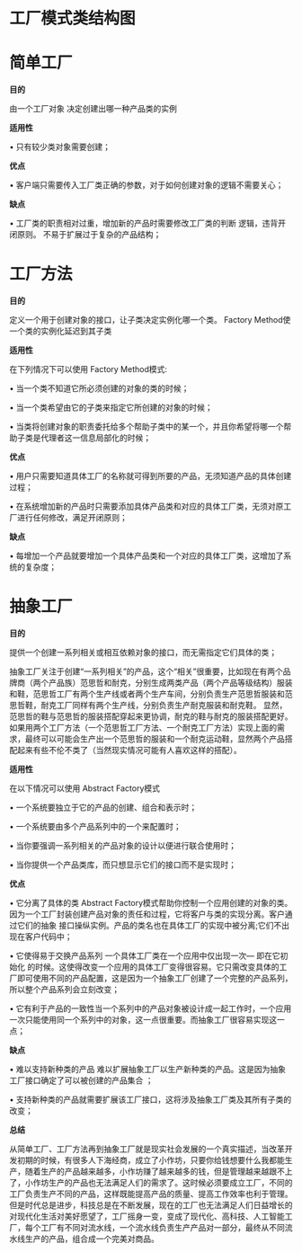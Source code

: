 
# 工厂模式类结构图

# 简单工厂

 **目的**
 
  由一个工厂对象 决定创建出哪一种产品类的实例
 
 **适用性**
 
  • 只有较少类对象需要创建；

**优点**
 
  • 客户端只需要传入工厂类正确的参数，对于如何创建对象的逻辑不需要关心；

**缺点**
  
  • 工厂类的职责相对过重，增加新的产品时需要修改工厂类的判断 逻辑，违背开闭原则。 不易于扩展过于复杂的产品结构；
  

# 工厂方法

 **目的**
 
  定义一个用于创建对象的接口，让子类决定实例化哪一个类。 Factory Method使一个类的实例化延迟到其子类
 
 **适用性**
 
 在下列情况下可以使用 Factory Method模式:
 
  • 当一个类不知道它所必须创建的对象的类的时候；
  
  • 当一个类希望由它的子类来指定它所创建的对象的时候；
  
  • 当类将创建对象的职责委托给多个帮助子类中的某一个，并且你希望将哪一个帮助子类是代理者这一信息局部化的时候；

**优点**
 
  • 用户只需要知道具体工厂的名称就可得到所要的产品，无须知道产品的具体创建过程；
  
  • 在系统增加新的产品时只需要添加具体产品类和对应的具体工厂类，无须对原工厂进行任何修改，满足开闭原则；

**缺点**
  
  • 每增加一个产品就要增加一个具体产品类和一个对应的具体工厂类，这增加了系统的复杂度；

# 抽象工厂

 **目的**
 
  提供一个创建一系列相关或相互依赖对象的接口，而无需指定它们具体的类；
  
  抽象工厂关注于创建“一系列相关”的产品，这个“相关”很重要，比如现在有两个品牌商（两个产品族）范思哲和耐克，分别生成两类产品（两个产品等级结构）服装和鞋，范思哲工厂有两个生产线或者两个生产车间，分别负责生产范思哲服装和范思哲鞋，耐克工厂同样有两个生产线，分别负责生产耐克服装和耐克鞋。
    显然，范思哲的鞋与范思哲的服装搭配穿起来更协调，耐克的鞋与耐克的服装搭配更好。如果用两个工厂方法（一个范思哲工厂方法、一个耐克工厂方法）实现上面的需求，最终可以可能会生产出一个范思哲的服装和一个耐克运动鞋，显然两个产品搭配起来有些不伦不类了（当然现实情况可能有人喜欢这样的搭配）。 
  
  
 **适用性**
 
  在以下情况可以使用 Abstract Factory模式
  
  • 一个系统要独立于它的产品的创建、组合和表示时；
  
  • 一个系统要由多个产品系列中的一个来配置时；
  
  • 当你要强调一系列相关的产品对象的设计以便进行联合使用时；
  
  • 当你提供一个产品类库，而只想显示它们的接口而不是实现时；
  
**优点**

  • 它分离了具体的类 Abstract Factory模式帮助你控制一个应用创建的对象的类。因为一个工厂封装创建产品对象的责任和过程，它将客户与类的实现分离。客户通过它们的抽象 接口操纵实例。产品的类名也在具体工厂的实现中被分离;它们不出现在客户代码中；
  
  • 它使得易于交换产品系列 一个具体工厂类在一个应用中仅出现一次— 即在它初始化 的时候。这使得改变一个应用的具体工厂变得很容易。它只需改变具体的工厂即可使用不同的产品配置，这是因为一个抽象工厂创建了一个完整的产品系列，所以整个产品系列会立刻改变；
  
  • 它有利于产品的一致性当一个系列中的产品对象被设计成一起工作时，一个应用一次只能使用同一个系列中的对象，这一点很重要。而抽象工厂很容易实现这一点；

**缺点**

  • 难以支持新种类的产品 难以扩展抽象工厂以生产新种类的产品。这是因为抽象工厂接口确定了可以被创建的产品集合 ；
  
  • 支持新种类的产品就需要扩展该工厂接口，这将涉及抽象工厂类及其所有子类的改变；
 
   
  **总结**
  
   从简单工厂、工厂方法再到抽象工厂就是现实社会发展的一个真实描述，当改革开发初期的时候，有很多人下海经商，成立了小作坊，只要你给钱想要什么我都能生产，随着生产的产品越来越多，小作坊赚了越来越多的钱，但是管理越来越跟不上了，小作坊生产的产品也无法满足人们的需求了。这时候必须要成立工厂，不同的工厂负责生产不同的产品，这样既能提高产品的质量、提高工作效率也利于管理。但是时代总是进步，科技总是在不断发展，现在的工厂也无法满足人们日益增长的对现代化生活对美好愿望了，工厂摇身一变，变成了现代化、高科技、人工智能工厂，每个工厂有不同对流水线，一个流水线负责生产产品对一部分，最终从不同流水线生产的产品，组合成一个完美对商品。
   

    
    

